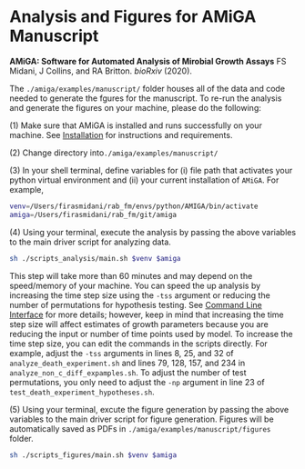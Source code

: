 # Analysis and Figures for AMiGA Manuscript

**AMiGA: Software for Automated Analysis of Mirobial Growth Assays**
FS Midani, J Collins, and RA Britton. *bioRxiv* (2020). 

The `./amiga/examples/manuscript/` folder houses all of the data and code needed to generate the fgures for the manuscript. To re-run the analysis and generate the figures on your machine, please do the following:

(1) Make sure that AMiGA is installed and runs successfully on your machine. See [Installation](https://firasmidani.github.io/amiga/doc/installation.html) for instructions and requirements.

(2) Change directory into`./amiga/examples/manuscript/`

(3) In your shell terminal, define variables for (i) file path that activates your python virtual environment and (ii) your current installation of `AMiGA`. For example,

```bash
venv=/Users/firasmidani/rab_fm/envs/python/AMIGA/bin/activate
amiga=/Users/firasmidani/rab_fm/git/amiga
```

(4) Using your terminal, execute the analysis by passing the above variables to the main driver script for analyzing data. 

```bash
sh ./scripts_analysis/main.sh $venv $amiga
```

This step will take more than 60 minutes and may depend on the speed/memory of your machine. You can speed the up analysis by increasing the time step size using the `-tss` argument or reducing the number of permutations for hypothesis testing. See [Command Line Interface](https://firasmidani.github.io/amiga/doc/command-line-interface.html) for more details; however, keep in mind that increasing the time step size will affect estimates of growth parameters because you are reducing the input or number of time points used by model. To increase the time step size, you can edit the commands in the scripts directly. For example, adjust the `-tss` arguments in lines 8, 25, and 32 of `analyze_death_experiment.sh` and lines 79, 128, 157, and 234 in `analyze_non_c_diff_expamples.sh`. To adjust the number of test permutations, you only need to adjust the `-np` argument in line 23 of `test_death_experiment_hypotheses.sh`. 

(5) Using your terminal, excute the figure generation by passing the above variables to the main driver script for figure generation. Figures will be automatically saved as PDFs in `./amiga/examples/manuscript/figures` folder.

```bash
sh ./scripts_figures/main.sh $venv $amiga
```

